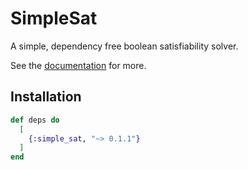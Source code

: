 # SimpleSat

A simple, dependency free boolean satisfiability solver.

See the [documentation](https://hexdocs.pm/simple_sat) for more.

## Installation

```elixir
def deps do
  [
    {:simple_sat, "~> 0.1.1"}
  ]
end
```
